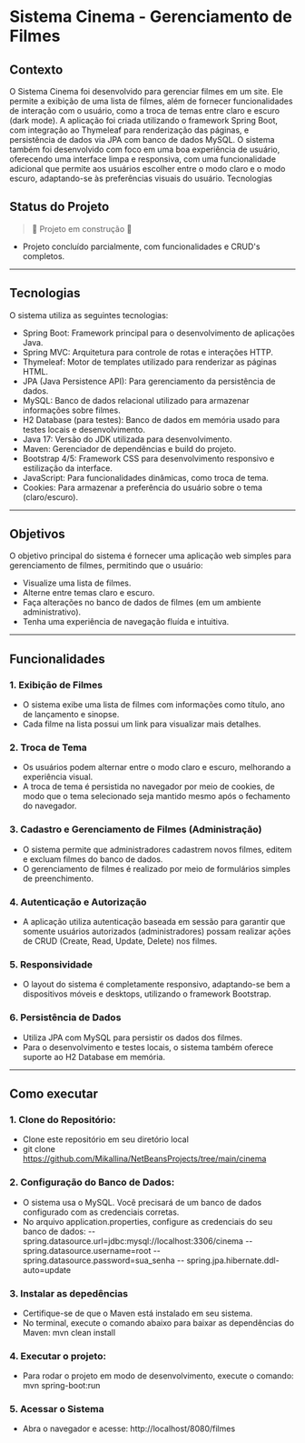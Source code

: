 # Sistema Cinema - Gerenciamento de Filmes

## Contexto

O Sistema Cinema foi desenvolvido para gerenciar filmes em um site. Ele permite a exibição de uma lista de filmes, além de fornecer funcionalidades de interação com o usuário, como a troca de temas entre claro e escuro (dark mode). A aplicação foi criada utilizando o framework Spring Boot, com integração ao Thymeleaf para renderização das páginas, e persistência de dados via JPA com banco de dados MySQL.
O sistema também foi desenvolvido com foco em uma boa experiência de usuário, oferecendo uma interface limpa e responsiva, com uma funcionalidade adicional que permite aos usuários escolher entre o modo claro e o modo escuro, adaptando-se às preferências visuais do usuário.
Tecnologias

## Status do Projeto

> :construction: Projeto em construção :construction:

- Projeto concluído parcialmente, com funcionalidades e CRUD's completos.

---
## Tecnologias

O sistema utiliza as seguintes tecnologias:

- Spring Boot: Framework principal para o desenvolvimento de aplicações Java.
- Spring MVC: Arquitetura para controle de rotas e interações HTTP.
- Thymeleaf: Motor de templates utilizado para renderizar as páginas HTML.
- JPA (Java Persistence API): Para gerenciamento da persistência de dados.
- MySQL: Banco de dados relacional utilizado para armazenar informações sobre filmes.
- H2 Database (para testes): Banco de dados em memória usado para testes locais e desenvolvimento.
- Java 17: Versão do JDK utilizada para desenvolvimento.
- Maven: Gerenciador de dependências e build do projeto.
- Bootstrap 4/5: Framework CSS para desenvolvimento responsivo e estilização da interface.
- JavaScript: Para funcionalidades dinâmicas, como troca de tema.
- Cookies: Para armazenar a preferência do usuário sobre o tema (claro/escuro).

---

## Objetivos

O objetivo principal do sistema é fornecer uma aplicação web simples para gerenciamento de filmes, permitindo que o usuário:

- Visualize uma lista de filmes.
- Alterne entre temas claro e escuro.
- Faça alterações no banco de dados de filmes (em um ambiente administrativo).
- Tenha uma experiência de navegação fluída e intuitiva.

---
## Funcionalidades

### 1. Exibição de Filmes
- O sistema exibe uma lista de filmes com informações como título, ano de lançamento e sinopse.
- Cada filme na lista possui um link para visualizar mais detalhes.

### 2. Troca de Tema
- Os usuários podem alternar entre o modo claro e escuro, melhorando a experiência visual.
- A troca de tema é persistida no navegador por meio de cookies, de modo que o tema selecionado seja mantido mesmo após o fechamento do navegador.
### 3. Cadastro e Gerenciamento de Filmes (Administração)
- O sistema permite que administradores cadastrem novos filmes, editem e excluam filmes do banco de dados.
- O gerenciamento de filmes é realizado por meio de formulários simples de preenchimento.
### 4. Autenticação e Autorização
- A aplicação utiliza autenticação baseada em sessão para garantir que somente usuários autorizados (administradores) possam realizar ações de CRUD (Create, Read, Update, Delete) nos filmes.
### 5. Responsividade
- O layout do sistema é completamente responsivo, adaptando-se bem a dispositivos móveis e desktops, utilizando o framework Bootstrap.
### 6. Persistência de Dados
- Utiliza JPA com MySQL para persistir os dados dos filmes.
- Para o desenvolvimento e testes locais, o sistema também oferece suporte ao H2 Database em memória.

---
## Como executar

### 1. Clone do Repositório:
- Clone este repositório em seu diretório local
- git clone https://github.com/Mikallina/NetBeansProjects/tree/main/cinema

### 2. Configuração do Banco de Dados:
- O sistema usa o MySQL. Você precisará de um banco de dados configurado com as credenciais corretas.
- No arquivo application.properties, configure as credenciais do seu banco de dados:
-- spring.datasource.url=jdbc:mysql://localhost:3306/cinema
-- spring.datasource.username=root
-- spring.datasource.password=sua_senha
-- spring.jpa.hibernate.ddl-auto=update

### 3. Instalar as depedências
- Certifique-se de que o Maven está instalado em seu sistema.
- No terminal, execute o comando abaixo para baixar as dependências do Maven: mvn clean install

### 4. Executar o projeto:
- Para rodar o projeto em modo de desenvolvimento, execute o comando: mvn spring-boot:run

### 5. Acessar o Sistema
- Abra o navegador e acesse: http://localhost/8080/filmes








